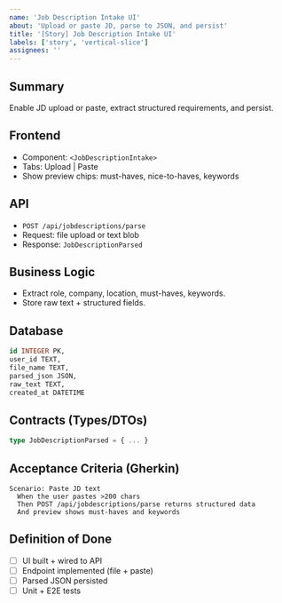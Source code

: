 ```yaml
---
name: 'Job Description Intake UI'
about: 'Upload or paste JD, parse to JSON, and persist'
title: '[Story] Job Description Intake UI'
labels: ['story', 'vertical-slice']
assignees: ''
---
```


## Summary

Enable JD upload or paste, extract structured requirements, and persist.

## Frontend

- Component: `<JobDescriptionIntake>`
- Tabs: Upload | Paste
- Show preview chips: must-haves, nice-to-haves, keywords

## API

- `POST /api/jobdescriptions/parse`
- Request: file upload or text blob
- Response: `JobDescriptionParsed`

## Business Logic

- Extract role, company, location, must-haves, keywords.
- Store raw text + structured fields.

## Database

```sql
id INTEGER PK,
user_id TEXT,
file_name TEXT,
parsed_json JSON,
raw_text TEXT,
created_at DATETIME
```

## Contracts (Types/DTOs)

```ts
type JobDescriptionParsed = { ... }
```

## Acceptance Criteria (Gherkin)

```gherkin
Scenario: Paste JD text
  When the user pastes >200 chars
  Then POST /api/jobdescriptions/parse returns structured data
  And preview shows must-haves and keywords
```

## Definition of Done

- [ ] UI built + wired to API
- [ ] Endpoint implemented (file + paste)
- [ ] Parsed JSON persisted
- [ ] Unit + E2E tests
